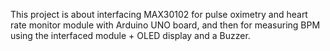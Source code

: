 This project is about interfacing MAX30102 for pulse oximetry and heart rate monitor module with Arduino UNO board, and then for measuring BPM using the interfaced module + OLED display and a Buzzer. 

